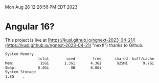 Mon Aug 28 12:28:56 PM EDT 2023

# Angular 16?


This project is live at [https://kusl.github.io/ngnext-2023-04-21/](https://kusl.github.io/ngnext-2023-04-21/ "next!") thanks to Github.

```bash
System Memory
               total        used        free      shared  buff/cache   available
Mem:            15Gi       1.3Gi       4.3Gi       825Mi       9.7Gi        12Gi
Swap:          8.0Gi          0B       8.0Gi
System Storage
1.8G	.
```
